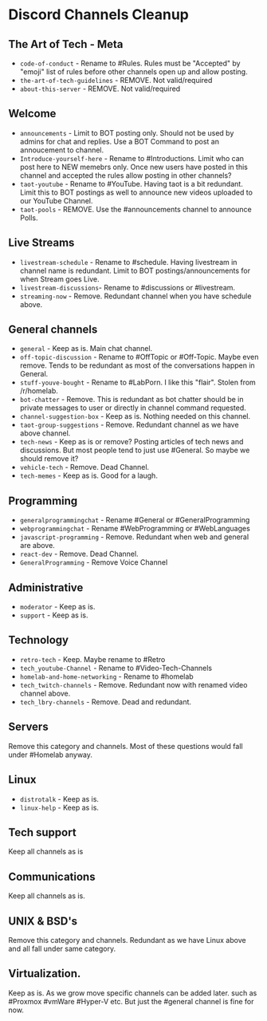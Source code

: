 # Discord Channels Cleanup

## The Art of Tech - Meta

* `code-of-conduct` - Rename to #Rules. Rules must be "Accepted" by "emoji" list of rules before other channels open up and allow posting.
* `the-art-of-tech-guidelines` - REMOVE. Not valid/required
* `about-this-server` - REMOVE. Not valid/required

## Welcome

* `announcements` - Limit to BOT posting only. Should not be used by admins for chat and replies. Use a BOT Command to post an annoucement to channel.
* `Introduce-yourself-here` - Rename to #Introductions. Limit who can post here to NEW memebrs only. Once new users have posted in this channel and accepted the rules allow posting in other channels?
* `taot-youtube` - Rename to #YouTube. Having taot is a bit redundant. Limit this to BOT postings as well to announce new videos uploaded to our YouTube Channel.
* `taot-pools` - REMOVE. Use the #announcements channel to announce Polls.

## Live Streams

* `livestream-schedule` - Rename to #schedule. Having livestream in channel name is redundant. Limit to BOT postings/announcements for when Stream goes Live.
* `livestream-discussions`- Rename to #discussions or #livestream.
* `streaming-now` - Remove. Redundant channel when you have schedule above.

## General channels

* `general` - Keep as is. Main chat channel.
* `off-topic-discussion` - Rename to #OffTopic or #Off-Topic. Maybe even remove. Tends to be redundant as most of the conversations happen in General.
* `stuff-youve-bought` - Rename to #LabPorn. I like this "flair". Stolen from /r/homelab.
* `bot-chatter` - Remove. This is redundant as bot chatter should be in private messages to user or directly in channel command requested.
* `channel-suggestion-box` - Keep as is. Nothing needed on this channel.
* `taot-group-suggestions` - Remove. Redundant channel as we have above channel.
* `tech-news` - Keep as is or remove? Posting articles of tech news and discussions. But most people tend to just use #General. So maybe we should remove it?
* `vehicle-tech` - Remove. Dead Channel.
* `tech-memes` - Keep as is. Good for a laugh.

## Programming

* `generalprogrammingchat` - Rename #General or #GeneralProgramming
* `webprogrammingchat` - Rename #WebProgramming or #WebLanguages
* `javascript-programming` - Remove. Redundant when web and general are above.
* `react-dev` - Remove. Dead Channel.
* `GeneralProgramming` - Remove Voice Channel

## Administrative

* `moderator` - Keep as is.
* `support` - Keep as is.

## Technology

* `retro-tech` - Keep. Maybe rename to #Retro
* `tech_youtube-Channel` - Rename to #Video-Tech-Channels
* `homelab-and-home-networking` - Rename to #homelab
* `tech_twitch-channels` - Remove. Redundant now with renamed video channel above.
* `tech_lbry-channels` - Remove. Dead and redundant.

## Servers

Remove this category and channels. Most of these questions would fall under #Homelab anyway.

## Linux

* `distrotalk` - Keep as is.
* `linux-help` - Keep as is.

## Tech support

Keep all channels as is

## Communications

Keep all channels as is.

## UNIX & BSD's

Remove this category and channels. Redundant as we have Linux above and all fall under same category.

## Virtualization.

Keep as is. As we grow move specific channels can be added later. such as #Proxmox #vmWare #Hyper-V etc. But just the #general channel is fine for now.
